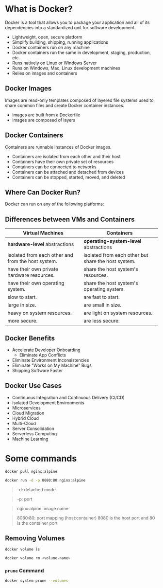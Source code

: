 # What is Docker?

Docker is a tool that allows you to package your application and all of its dependencies into a standardized unit for software development.

- Lightweight, open, secure platform
- Simplify building, shipping, running applications
- Docker containers run on any machine
- Docker containers run the same in development, staging, production, etc.
- Runs natively on Linux or Windows Server
- Runs on Windows, Mac, Linux development machines
- Relies on images and containers

## Docker Images

Images are read-only templates composed of layered file systems used to share common files and create Docker container instances.

- Images are built from a Dockerfile
- Images are composed of layers

## Docker Containers

Containers are runnable instances of Docker images.

- Containers are isolated from each other and their host
- Containers have their own private set of resources
- Containers can be connected to networks
- Containers can be attached and detached from devices
- Containers can be stopped, started, moved, and deleted

## Where Can Docker Run?

Docker can run on any of the following platforms:

## Differences between VMs and Containers

| Virtual Machines | Containers |
| --- | --- |
| **hardware-level** abstractions | **operating-system-level** abstractions |
| isolated from each other and from the host system. | isolated from each other but share the host system. |
| have their own private hardware resources. | share the host system's resources. |
| have their own operating system. | share the host system's operating system. |
| slow to start. | are fast to start. |
| large in size. | are small in size. |
| heavy on system resources. | are light on system resources. |
| more secure. | are less secure. |

## Docker Benefits

- Accelerate Developer Onboarding
    - Eliminate App Conflicts
- Eliminate Environment Inconsistencies
- Eliminate "Works on My Machine" Bugs
- Shipping Software Faster

## Docker Use Cases

- Continuous Integration and Continuous Delivery (CI/CD)
- Isolated Development Environments
- Microservices
- Cloud Migration
- Hybrid Cloud
- Multi-Cloud
- Server Consolidation
- Serverless Computing
- Machine Learning

# Some commands

```bash
docker pull nginx:alpine
```

```bash
docker run -d -p 8080:80 nginx:alpine
```

> -d: detached mode

> -p: port

> nginx:alpine: image name

> 8080:80: port mapping (host:container) 8080 is the host port and 80 is the container port

## Removing Volumes

```bash
docker volume ls
```

```bash
docker volume rm <volume-name>
```

### `prune` Command
```bash
docker system prune --volumes
```